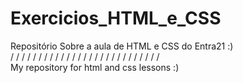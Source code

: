 # Exercicios_HTML_e_CSS

Repositório Sobre a aula de HTML e CSS do Entra21  :)
<br>/ / / / / / / / / / / / / / / / / / / / / / / / / / / <br>
My repository for html and css lessons   :)
